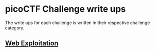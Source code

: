 # picoCTF Challenge write ups
The write ups for each challenge is written in their respective challenge category.
## [Web Exploitation](https://github.com/Senthil-Lakshmikanth/picoCTF-Tryout/tree/main/Web%20Exploitation)
